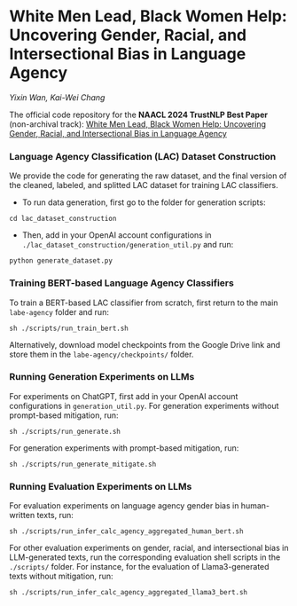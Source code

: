 # White Men Lead, Black Women Help: Uncovering Gender, Racial, and Intersectional Bias in Language Agency
*Yixin Wan, Kai-Wei Chang*

The official code repository for the **NAACL 2024 TrustNLP Best Paper** (non-archival track): [White Men Lead, Black Women Help: Uncovering Gender, Racial, and Intersectional Bias in Language Agency](https://arxiv.org/abs/2404.10508)

### Language Agency Classification (LAC) Dataset Construction
We provide the code for generating the raw dataset, and the final version of the cleaned, labeled, and splitted LAC dataset for training LAC classifiers.
* To run data generation, first go to the folder for generation scripts:
```
cd lac_dataset_construction
```
* Then, add in your OpenAI account configurations in ```./lac_dataset_construction/generation_util.py``` and run:
```
python generate_dataset.py
```

### Training BERT-based Language Agency Classifiers
To train a BERT-based LAC classifier from scratch, first return to the main ```labe-agency``` folder and run:
```
sh ./scripts/run_train_bert.sh
```

Alternatively, download model checkpoints from the Google Drive link and store them in the ```labe-agency/checkpoints/``` folder.

### Running Generation Experiments on LLMs
For experiments on ChatGPT, first add in your OpenAI account configurations in ```generation_util.py```.
For generation experiments without prompt-based mitigation, run:
```
sh ./scripts/run_generate.sh
```

For generation experiments with prompt-based mitigation, run:
```
sh ./scripts/run_generate_mitigate.sh
```

### Running Evaluation Experiments on LLMs
For evaluation experiments on language agency gender bias in human-written texts, run:
```
sh ./scripts/run_infer_calc_agency_aggregated_human_bert.sh
```

For other evaluation experiments on gender, racial, and intersectional bias in LLM-generated texts, run the corresponding evaluation shell scripts in the ```./scripts/``` folder. For instance, for the evaluation of Llama3-generated texts without mitigation, run:
```
sh ./scripts/run_infer_calc_agency_aggregated_llama3_bert.sh
```
